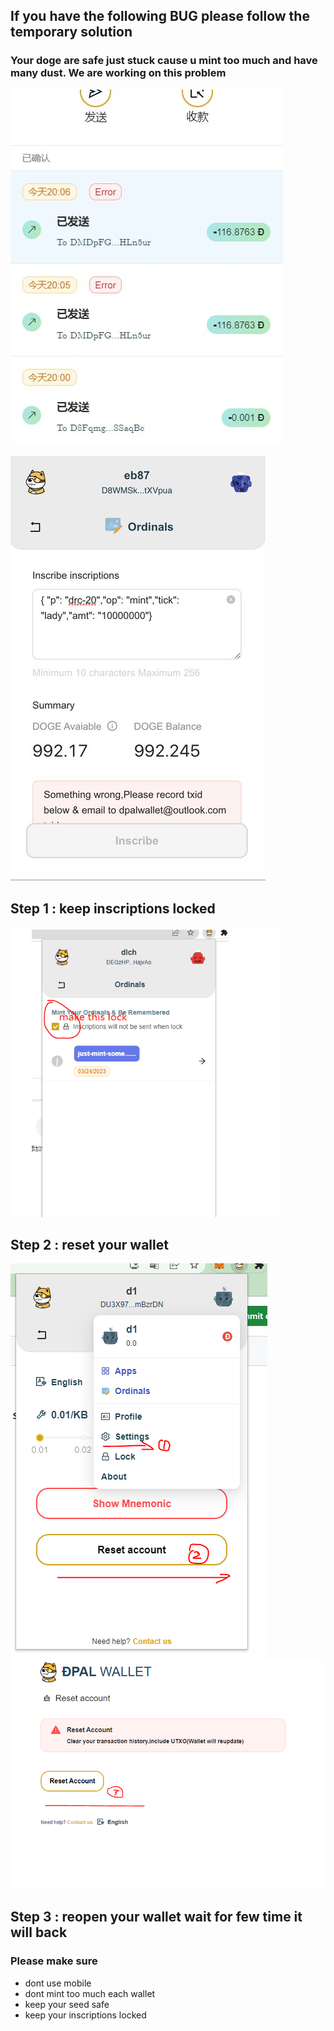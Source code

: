 ##  If you have the following BUG please follow the temporary solution
### Your doge are safe just stuck cause u mint too much and have many dust. We are working on this problem

![Bug](https://github.com/dpalwallet/DoginalsPlan/blob/main/photo_2023-05-11_20-51-49.jpg)

![Bug](https://github.com/dpalwallet/DoginalsPlan/blob/main/VrS3YEGy.jpg)

## Step 1 : keep inscriptions locked
![make it checked](https://github.com/dpalwallet/DoginalsPlan/blob/main/%E6%8D%95%E8%8E%B7111.PNG)

## Step 2 : reset your wallet 
![reset](https://github.com/dpalwallet/DoginalsPlan/blob/main/%E6%8D%95%E8%8E%B71121.PNG)
![reset](https://github.com/dpalwallet/DoginalsPlan/blob/main/reset3.PNG)

## Step 3 : reopen your wallet wait for few time it will back 

### Please make sure
* dont use mobile
* dont mint too much each wallet
* keep your seed safe
* keep your inscriptions locked


